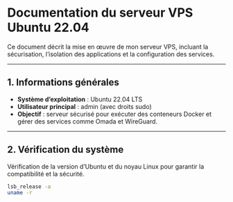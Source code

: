 # Documentation du serveur VPS Ubuntu 22.04

Ce document décrit la mise en œuvre de mon serveur VPS, incluant la sécurisation, l’isolation des applications et la configuration des services.

---

## 1. Informations générales

- **Système d’exploitation** : Ubuntu 22.04 LTS
- **Utilisateur principal** : admin (avec droits sudo)
- **Objectif** : serveur sécurisé pour exécuter des conteneurs Docker et gérer des services comme Omada et WireGuard.

---

## 2. Vérification du système

Vérification de la version d’Ubuntu et du noyau Linux pour garantir la compatibilité et la sécurité.

```bash
lsb_release -a
uname -r
